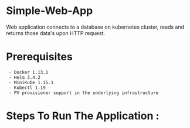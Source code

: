# Simple-Web-App

   Web application connects to a database on kubernetes cluster, reads and returns those data's upon HTTP request.
     
   
   # Prerequisites
      
     - Docker 1.13.1
     - Helm 3.4.2
     - MiniKube 1.15.1
     - Kubectl 1.19
     - PV provisioner support in the underlying infrastructure
     
   # Steps To Run The Application :
